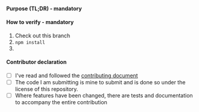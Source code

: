 #### Purpose (TL;DR) - mandatory
<!--
> please provide a concise (one or two short sentences) description of what what problem is being solved by this PR
>
> Example: Fix issue #123456 by re-structuring the colour selection conditional in method `paintBlue`
-->


<!--
 #### Background (Problem in detail)  - optional
-->
<!--
> When relevant, give a more thorough description of what the problem the PR is trying to solve. Examples of good topics for this section are:
> * Link to an existing GitHub issue describing the problem
> * Describing the problem in greater detail than the TL;DR section above
> * How you discovered the issue, if it's not already described as an issue on GitHub
> * Discussion of different approaches to solving this problem and why you chose your proposed solution
-->


<!--
 #### Solution  - optional
-->
<!--
> When contributing code (and not just fixing typos, documentation and configuration), please describe why/how your solution works. This helps reviewers spot any mistakes in the implementation.
>
> Example:
> "This solution works by adding a `paintBlue()` method"
> Then your reviewer might spot a mistake in the implementation, if `paintBlue()` uses the colour red.
>
> Where possible; a before and after gif if appropriate for visual changes would be much appreciated.
-->

#### How to verify - mandatory

1. Check out this branch
2. `npm install`
3. <your-steps-here>

#### Contributor declaration

- [ ] I've read and followed the [contributing document](CONTRIBUTING.md)
- [ ] The code I am submitting is mine to submit and is done so under the license of this repository.
- [ ] Where features have been changed, there are tests and documentation to accompany the entire contribution
